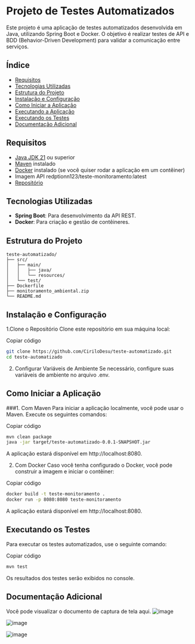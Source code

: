 # Projeto de Testes Automatizados

Este projeto é uma aplicação de testes automatizados desenvolvida em Java, utilizando Spring Boot e Docker. O objetivo é realizar testes de API e BDD (Behavior-Driven Development) para validar a comunicação entre serviços.

## Índice

- [Requisitos](#requisitos)
- [Tecnologias Utilizadas](#tecnologias-utilizadas)
- [Estrutura do Projeto](#estrutura-do-projeto)
- [Instalação e Configuração](#instalação-e-configuração)
- [Como Iniciar a Aplicação](#como-iniciar-a-aplicação)
- [Executando a Aplicação](#executando-a-aplicação)
- [Executando os Testes](#executando-os-testes)
- [Documentação Adicional](#documentação-adicional)

## Requisitos

- [Java JDK 21](https://www.oracle.com/java/technologies/javase/jdk21-archive-downloads.html) ou superior
- [Maven](https://maven.apache.org/) instalado
- [Docker](https://www.docker.com/get-started) instalado (se você quiser rodar a aplicação em um contêiner)
- Imagem API redptionn123/teste-monitoramento:latest
- [Repositório](https://github.com/CiriloDesu/monitoramento-ambienal-api)

## Tecnologias Utilizadas

- **Spring Boot**: Para desenvolvimento da API REST.
- **Docker**: Para criação e gestão de contêineres.

## Estrutura do Projeto

```plaintext
teste-automatizado/
├── src/
│   ├── main/
│   │   ├── java/
│   │   └── resources/
│   └── test/
├── Dockerfile
├── monitoramento_ambiental.zip
└── README.md
````
## Instalação e Configuração
1.Clone o Repositório
Clone este repositório em sua máquina local:


Copiar código
```bash
git clone https://github.com/CiriloDesu/teste-automatizado.git
cd teste-automatizado
```

2. Configurar Variáveis de Ambiente
Se necessário, configure suas variáveis de ambiente no arquivo .env.

## Como Iniciar a Aplicação
###1. Com Maven
Para iniciar a aplicação localmente, você pode usar o Maven. Execute os seguintes comandos:


Copiar código
```bash
mvn clean package
java -jar target/teste-automatizado-0.0.1-SNAPSHOT.jar
```

A aplicação estará disponível em http://localhost:8080.


2. Com Docker
Caso você tenha configurado o Docker, você pode construir a imagem e iniciar o contêiner:


Copiar código
```bash
docker build -t teste-monitoramento .
docker run -p 8080:8080 teste-monitoramento
```
A aplicação estará disponível em http://localhost:8080.

## Executando os Testes
Para executar os testes automatizados, use o seguinte comando:


Copiar código
```bash
mvn test
```

Os resultados dos testes serão exibidos no console.




## Documentação Adicional
Você pode visualizar o documento de captura de tela aqui.
![image](https://github.com/user-attachments/assets/f1d34c1a-ba1a-4729-95b3-4d7d183bde90)

![image](https://github.com/user-attachments/assets/6a4a2ae5-199a-48e4-8448-961b7e99ea55)

![image](https://github.com/user-attachments/assets/d097bc0c-1202-4b7a-975f-1909693def5c)




